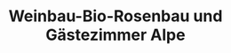 ---
title: "Weinbau-Bio-Rosenbau und Gästezimmer Alpe"
url: /strass-in-steiermark/weinbau-bio-rosenbau-und-gaestezimmer-alpe/
shop: Wein
---